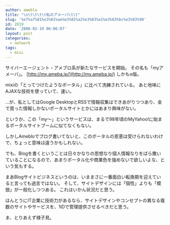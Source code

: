 ```yaml
---
author: ameblo
title: "\n\t\t\t\t私のアメーバ\t\t"
slug: '%e7%a7%81%e3%81%ae%e3%82%a2%e3%83%a1%e3%83%bc%e3%83%90'
id: 2819
date: '2006-02-19 06:06:07'
layout: post
categories:
  - network
tags:
  - mixi
---
```


サイバーエージェント・アメブロ系が新たなサービスを開始。 その名も「myアメーバ」。 [http://my.ameba.jp/](http://my.ameba.jp/) しかもα版。

mixiの「とってつけたようなポータル」に比べて洗練されている。 あと地味にAJAXな技術を使っていて、速い。

…が、私としてはGoogle DesktopとRSSで情報収集はできあがりつつあり、金で買った情報しかないポータルサイトとかにはあまり興味がない。

というか、この「my～」というサービスは、まるで98年頃のMyYahoo!に始まるポータルサイトブームに似てなくもない。

しかしAmebloでブログ書いてないと、このポータルの恩恵は受けられないわけで、ちょっと意味は違うかもしれない。

でも、Blogを書くということは日々かなりの思想なり個人情報なりをばら撒いていることになるので、あまりポータル化や商業色を強めないで欲しいよな、という気もする。

まあBlogサイトビジネスというのは、いままさに一番面白い転換期を迎えていると言っても過言ではない。 そして、サイトデザインには「個性」よりも「模倣」が一般化しつつある。 これはいかん状況だと思う。

ほんとうにIT企業に技術力があるなら、サイトデザインやコンセプトの異なる複数のサイトやサービスを、1IDで管理提供させるべきだと思う。

ま、とりあえず様子見。